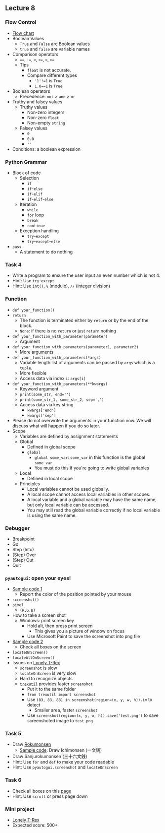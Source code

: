 ## Lecture 8

### Flow Control

+   [Flow chart](https://automatetheboringstuff.com/chapter2/#calibre_link-1903)
+   Boolean Values
    +   `True` and `False` are Boolean values
    +   `true` and `false` are variable names
+   Comparison operators
    +   `==`, `!=`, `<`, `<=`, `>`, `>=`
    +   Tips
        +   `float` is not accurate.
        +   Compare different types
            +   `'1'!=1` is `True`
            +   `1.0==1` is `True`
+   Boolean operators
    +   Precedence: `not` > `and` > `or`
+   Truthy and falsey values
    +   Truthy values
        +   Non-zero integers
        +   Non-zero `float`
        +   Non-empty `string`
    +   Falsey values
        +   `0`
        +   `0.0`
        +   `''`
+   Conditions: a boolean expression

### Python Grammar

+   Block of code
    +   Selection
        +   `if`
        +   `if`-`else`
        +   `if`-`elif`
        +   `if`-`elif`-`else`
    +   Iteration
        +   `while`
        +   `for` loop
        +   `break`
        +   `continue`
    +   Exception handling
        +   `try`-`except`
        +   `try`-`except`-`else`
+   `pass`
    +   A statement to do nothing

### Task 4

+   Write a program to ensure the user input an even number which is not 4.
+   Hint: Use `try`-`except`
+   Hint: Use `int()`, `%` (modulo), `//` (integer division)

### Function

+   `def your_function()`
+   `return`
    +   The function is terminated either by `return` or by the end of the block.
    +   `None`: if there is no `return` or just `return` nothing
+   `def your_function_with_parameter(parameter)`
    +   Argument
+   `def your_function_with_parameters(parameter1, parameter2)`
    +   More arguments
+   `def your_function_with_parameters(*args)`
    +   Variable length list of arguments can be passed by `args` which is a `tuple`.
    +   More flexible
    +   Access data via index `i`: `args[i]`
+   `def your_function_with_parameters(**kwargs)`
    +   Keyword argument
    +   `print(some_str, end='')`
    +   `print(some_str_1, some_str_2, sep=',')`
    +   Access data via key string
        +   `kwargs['end']`
        +   `kwargs['sep']`
+   Please do not overwrite the arguments in your function now. We will discuss what will happen if you do so later.
+   Scope
    +   Variables are defined by assignment statements
    +   Global
        +   Defined in global scope
        +   `global`
            +   `global some_var`: `some_var` in this function is the global `some_var`
            +   You must do this if you're going to write global variables
    +   Local
        +   Defined in local scope
    +   Principles
        +   Local variables cannot be used globally.
        +   A local scope cannot access local variables in other scopes.
        +   A local variable and a global variable may have the same name, but only local variable can be accessed.
        +   You may still read the global variable correctly if no local variable is using the same name.

### Debugger

+   Breakpoint
+   Go
+   Step (Into)
+   (Step) Over
+   (Step) Out
+   Quit

### `pyautogui`: open your eyes!

+   [Sample code 1](lec07-1.py)
    +   Report the color of the position pointed by your mouse
+   `screenshot()`
+   `pixel`
    +   `(R,G,B)`
+   How to take a screen shot
    +   Windows: print screen key
        +   Hold alt, then press print screen
            +   This gives you a picture of window on focus
        +   Use Microsoft Paint to save the screenshot into png file
+   [Sample code 2](lec07-2.py)
    +   Check all boxes on the screen
+   `locateOnScreen()`
+   `locateAllOnScreen()`
+   Issues on [Lonely T-Rex](http://www.trex-game.skipser.com/)
    +   `screenshot` is slow
    +   `locateOnScreen` is very slow
    +   Hard to recognize objects
    +   [`trexutil`](trexutil.py) provides faster `screenshot`
        +   Put it to the same folder
        +   `from trexutil import screenshot`
        +   Use `(83, 83, 83) in screenshot(region=(x, y, w, h)).im` to detect
            +   Smaller area, faster `screenshot`
        +   Use `screenshot(region=(x, y, w, h)).save('test.png')` to save screenshoted image to `test.png`

### Task 5

+   Draw [Rokumonsen](https://www.google.com.tw/search?q=Rokumonsen)
    +   [Sample code](ichimon.py): Draw Ichimonsen (一文銭)
+   Draw Sanjurokumonsen (三十六文銭)
+   Hint: Use `for` and `def` to make your code readable
+   Hint: Use `pyautogui.screenshot` and `locateOnScreen`

### Task 6

+   Check all boxes on this [page](https://goo.gl/forms/dr5mkE7Z9dKiJ3gI3)
+   Hint: Use `scroll` or press page down

### Mini project

+   [Lonely T-Rex](http://www.trex-game.skipser.com/)
+   Expected score: 500+